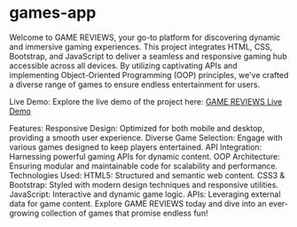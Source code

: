 # games-app
Welcome to GAME REVIEWS, your go-to platform for discovering dynamic and immersive gaming experiences. This project integrates HTML, CSS, Bootstrap, and JavaScript to deliver a seamless and responsive gaming hub accessible across all devices. By utilizing captivating APIs and implementing Object-Oriented Programming (OOP) principles, we've crafted a diverse range of games to ensure endless entertainment for users.

Live Demo:
Explore the live demo of the project here: [GAME REVIEWS Live Demo](https://aboelwafa2936.github.io/games-app)

Features:
Responsive Design: Optimized for both mobile and desktop, providing a smooth user experience.
Diverse Game Selection: Engage with various games designed to keep players entertained.
API Integration: Harnessing powerful gaming APIs for dynamic content.
OOP Architecture: Ensuring modular and maintainable code for scalability and performance.
Technologies Used:
HTML5: Structured and semantic web content.
CSS3 & Bootstrap: Styled with modern design techniques and responsive utilities.
JavaScript: Interactive and dynamic game logic.
APIs: Leveraging external data for game content.
Explore GAME REVIEWS today and dive into an ever-growing collection of games that promise endless fun!
